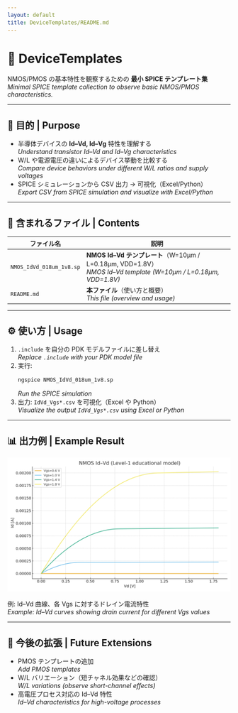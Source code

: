 ```yaml
---
layout: default
title: DeviceTemplates/README.md
---
```


# 🔬 DeviceTemplates

NMOS/PMOS の基本特性を観察するための **最小 SPICE テンプレート集**  
*Minimal SPICE template collection to observe basic NMOS/PMOS characteristics.*

---

## 🎯 目的 | Purpose
- 半導体デバイスの **Id–Vd, Id–Vg** 特性を理解する  
  *Understand transistor Id–Vd and Id–Vg characteristics*  
- W/L や電源電圧の違いによるデバイス挙動を比較する  
  *Compare device behaviors under different W/L ratios and supply voltages*  
- SPICE シミュレーションから CSV 出力 → 可視化（Excel/Python）  
  *Export CSV from SPICE simulation and visualize with Excel/Python*  

---

## 📂 含まれるファイル | Contents

| ファイル名 | 説明 |
|------------|------|
| `NMOS_IdVd_018um_1v8.sp` | **NMOS Id–Vd テンプレート**（W=10µm / L=0.18µm, VDD=1.8V）<br>*NMOS Id–Vd template (W=10µm / L=0.18µm, VDD=1.8V)* |
| `README.md` | **本ファイル**（使い方と概要）<br>*This file (overview and usage)* |

---

## ⚙️ 使い方 | Usage

1. `.include` を自分の PDK モデルファイルに差し替え  
   *Replace `.include` with your PDK model file*  
2. 実行:  
   ```bash
   ngspice NMOS_IdVd_018um_1v8.sp
   ```  
   *Run the SPICE simulation*  
3. 出力: `IdVd_Vgs*.csv` を可視化（Excel や Python）  
   *Visualize the output `IdVd_Vgs*.csv` using Excel or Python*  

---

## 📊 出力例 | Example Result

![NMOS_IdVd_example](./images/NMOS_IdVd_example.png)  

例: Id–Vd 曲線、各 Vgs に対するドレイン電流特性  
*Example: Id–Vd curves showing drain current for different Vgs values*  

---

## 🚀 今後の拡張 | Future Extensions
- PMOS テンプレートの追加  
  *Add PMOS templates*  
- W/L バリエーション（短チャネル効果などの確認）  
  *W/L variations (observe short-channel effects)*  
- 高電圧プロセス対応の Id–Vd 特性  
  *Id–Vd characteristics for high-voltage processes*  
